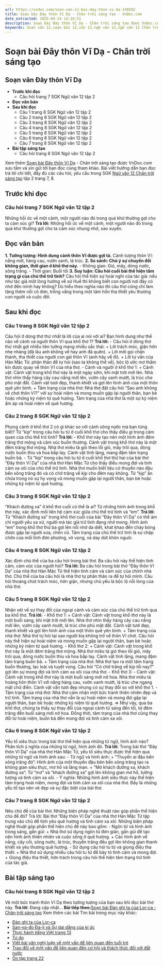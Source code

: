 ```yaml
---
url: https://vndoc.com/soan-van-11-bai-day-thon-vi-da-140292
title: Soạn bài Đây thôn Vĩ Dạ - Chân trời sáng tạo - VnDoc.com
date_extracted: 2025-04-14 14:16:51
description: Soạn bài Đây thôn Vĩ Dạ - Chân trời sáng tạo được VnDoc.com sưu tầm và xin gửi tới bạn đọc cùng tham khảo nhé.
keywords: Soạn văn 12,soạn bài 12,văn 12,ngữ văn 12,ngữ văn 12 Chân trời sáng tạo,soạn ngữ văn 12,giải ngữ văn 12,soạn văn 12 Chân trời sáng tạo,soạn văn 12 Chân trời sáng tạo ngắn nhất,soạn văn 12 tập 2 trang 7 Chân trời sáng tạo,Soạn bài Đây thôn Vĩ Dạ Chân trời sáng tạo,Soạn bài Đây thôn Vĩ Dạ,Soạn văn Đây thôn Vĩ Dạ,Đây thôn Vĩ Dạ,soạn văn 12 tập 2 trang 7,soạn văn 12 tập 2 trang 8
---
```


# Soạn bài Đây thôn Vĩ Dạ - Chân trời sáng tạo
## Soạn văn Đây thôn Vĩ Dạ
  * **Trước khi đọc**
    * Câu hỏi trang 7 SGK Ngữ văn 12 tập 2
  * **Đọc văn bản**
  * **Sau khi đọc**
    * Câu 1 trang 8 SGK Ngữ văn 12 tập 2
    * Câu 2 trang 8 SGK Ngữ văn 12 tập 2
    * Câu 3 trang 8 SGK Ngữ văn 12 tập 2
    * Câu 4 trang 8 SGK Ngữ văn 12 tập 2
    * Câu 5 trang 8 SGK Ngữ văn 12 tập 2
    * Câu 6 trang 8 SGK Ngữ văn 12 tập 2
    * Câu 7 trang 8 SGK Ngữ văn 12 tập 2
  * **Bài tập sáng tạo**
    * Câu hỏi trang 8 SGK Ngữ văn 12 tập 2

Xem thêm
[Soạn bài Đây thôn Vĩ Dạ](<https://vndoc.com/soan-van-11-bai-day-thon-vi-da-140292>) \- Chân trời sáng tạo được VnDoc.com sưu tầm và xin gửi tới bạn đọc cùng tham khảo. Bài viết hướng dẫn bạn đọc trả lời chi tiết, đầy đủ các câu hỏi, yêu cầu trong SGK [Ngữ văn 12 Chân trời sáng tạo](<https://vndoc.com/soan-van-12-chan-troi-sang-tao>) tập 2 trang 7, 8.
## Trước khi đọc
### Câu hỏi trang 7 SGK Ngữ văn 12 tập 2
Những hồi ức về một cảnh, một người nào đó trong quá khứ thường gợi cho ta cảm xúc gì?
**Trả lời:**
Những hồi ức về một cảnh, một người nào đó trong quá khứ thường gợi cho ta cảm xúc nhung nhớ, xao xuyến.
## Đọc văn bản
**1\. Tưởng tượng: Hình dung cảnh thôn Vĩ được gợi tả.**
Cảnh tượng thôn Vĩ: nắng mới, hàng cau, vườn xanh, lá trúc.
**2\. So sánh: Chú ý sự chuyển đổi không gian, thời gian ở khổ thơ này.**
\- Không gian: Gió, mây, dòng nước, sông trăng.
\- Thời gian: Buổi tối
**3\. Suy luận: Câu hỏi cuối bài thể hiện tâm trạng gì của chủ thể trữ tình?**
Câu hỏi thể hiện sự hoài nghi của tác giả: nếu như tác giả một lòng hướng về xứ Huế thì không biết con người nơi đây có nhớ đến mình hay không? Dù hiểu theo nghĩa nào thì câu thơ cũng chỉ làm tăng thêm nỗi cô đơn, trống vắng trong một tâm hồn tha thiết yêu thương con người và cuộc đời.
## Sau khi đọc
### Câu 1 trang 8 SGK Ngữ văn 12 tập 2
Câu hỏi ở dòng thơ thứ nhất là lời của ai nói với ai? Bạn hình dung như thế nào về cảnh và người thôn Vĩ qua khổ thơ 1?
**Trả lời:**
\- Câu hỏi ở dòng thơ thứ nhất gợi nhiều liên tưởng mang nhiều sắc thái:
\+ Lời trách móc, giận hờn nhẹ nhàng \(đã lâu anh không về hay anh đã quên\).
\+ Lời mời gọi chân thành, tha thiết của người con gái thôn Vĩ \(anh hãy về đi\).
\+ Lời tự vấn của Hàn Mặc Tử: phân thân để tự hỏi \(sao ta không thể về\), bộc lộ ước mơ thầm kín được quay về thôn Vĩ của nhà thơ.
\- Cảnh và người ở khổ thơ 1:
\+ Cảnh vật: Cảnh vật trong khổ thơ này là một ngày sớm, khi mặt trời mới lên. Nhà thơ nhìn thấy hàng cây cau nắng mới lên, vườn cây xanh mướt, lá trúc che phủ mặt đất. Cảnh vật tươi đẹp, thanh khiết và gợi lên hình ảnh của một thôn quê yên bình.
\+ Tâm trạng của nhà thơ: Nhà thơ đặt câu hỏi “Sao anh không về chơi thôn Vĩ?” với sự hoài niệm và mong muốn gặp lại người thân, bạn bè hoặc những kỷ niệm từ quê hương. Tâm trạng của nhà thơ là một sự kỷ niệm ấm áp và hoài niệm về quê hương.
### Câu 2 trang 8 SGK Ngữ văn 12 tập 2
Phong cảnh ở khổ thơ 2 có gì khác so với cảnh sông nước mà bạn từng biết? Từ “kịp” trong câu hỏi tu từ ở cuối khổ thơ cho thấy điều gì trong cảm quan của chủ thể trữ tình?
**Trả lời:**
\- Khổ thơ này tạo nên một hình ảnh đêm trăng thơ mộng và cảm xúc buồn thương. Cảnh vật trong khổ thơ này là một đêm trăng thơ mộng. Nhà thơ miêu tả gió theo lối gió, mây trôi qua, dòng nước buồn thiu và hoa bắp lay. Cảnh vật tĩnh lặng, mang đậm tâm trạng buồn bã.
\- Từ “kịp” trong câu hỏi tu từ ở cuối khổ thơ thứ hai của bài thơ “Đây thôn Vĩ Dạ” của nhà thơ Hàn Mặc Tử cho thấy điều mong đợi và tình cảm xa xôi của chủ thể trữ tình. Nhà thơ muốn biết liệu có thuyền nào đậu bến sông trăng đó và có chở trăng về kịp cho đêm nay không. Từ “kịp” ẩn chứa trong nó sự hy vọng và mong muốn gặp lại người thân, bạn bè hoặc những kỷ niệm từ quê hương.
### Câu 3 trang 8 SGK Ngữ văn 12 tập 2
“Khách đường xa” ở khổ thơ cuối có thể là ai? Từ những hình ảnh trong khổ thơ này, xác định mối liên hệ cảm xúc giữa chủ thể trữ tình và “em”.
**Trả lời:**
Từ “Khách đường xa” trong khổ thơ cuối của bài “Đây thôn Vĩ Dạ” có thể ám chỉ người yêu xa xứ, người mà tác giả trữ tình đang nhớ mong. Hình ảnh “em” trong khổ thơ thứ ba gợi lên nỗi nhớ da diết, khát khao đến cháy bỏng được gặp lại người xưa, chốn cũ. Tâm trạng của chủ thể trữ tình là sự chập chờn của mối tình đơn phương, vô vọng, và day dứt khôn nguôi.
### Câu 4 trang 8 SGK Ngữ văn 12 tập 2
Xác định chủ thể của ba câu hỏi trong bài thơ. Ba câu hỏi này thể hiện tình cảm, cảm xúc của người hỏi?
**Trả lời:**
Ba câu hỏi trong bài thơ “Đây thôn Vĩ Dạ” của nhà thơ Hàn Mặc Tử thể hiện tình cảm và cảm xúc của chính nhà thơ. Chủ thể của ba câu hỏi là nhà thơ tự phân thân ra để tự hỏi mình. Câu hỏi thoáng chút trách móc, hờn giận, nhưng chủ yếu là bộc lộ nỗi lòng của nhà thơ.
### Câu 5 trang 8 SGK Ngữ văn 12 tập 2
Nhận xét về sự thay đổi của ngoại cảnh và cảm xúc của chủ thể trữ tình qua ba khổ thơ.
**Trả lời:**
\- Khổ thơ 1:
\+ Cảnh vật: Cảnh vật trong khổ thơ này là một buổi sáng, khi mặt trời mới lên. Nhà thơ nhìn thấy hàng cây cau nắng mới lên, vườn cây xanh mướt, lá trúc che phủ mặt đất. Cảnh vật tươi đẹp, thanh khiết và gợi lên hình ảnh của một thôn quê yên bình.
\+ Tâm trạng của nhà thơ: Nhà thơ tự hỏi tại sao người kia không trở về thôn Vĩ chơi. Câu hỏi này thể hiện sự hoài niệm và mong muốn gặp lại người thân, bạn bè hoặc những kỷ niệm từ quê hương.
\- Khổ thơ 2:
\+ Cảnh vật: Cảnh vật trong khổ thơ này là một đêm trăng thơ mộng. Nhà thơ miêu tả gió theo lối gió, mây trôi qua, dòng nước buồn thiu và hoa bắp lay. Cảnh vật tĩnh lặng, mang đậm tâm trạng buồn bã.
\+ Tâm trạng của nhà thơ: Nhà thơ tạo ra một tâm trạng buồn thương, lạc loài và tuyệt vọng. Câu hỏi “Có chở trăng về kịp tối nay?” gợi lên sự mong đợi và tình cảm xa xôi của nhà thơ.
\- Khổ thơ 3:
\- Cảnh vật: Cảnh vật trong khổ thơ này là một buổi sáng mới nở hoa. Nhà thơ miêu tả hoàng hôn thôn Vĩ với nắng hàng cau, vườn xanh mướt, lá trúc che ngang mặt chữ điền. Cảnh vật vẫn tươi đẹp nhưng có sự thay đổi so với khổ thơ 1.
\- Tâm trạng của nhà thơ: Nhà thơ cảm nhận một bức tranh thiên nhiên đẹp và trữ tình. Tâm trạng của nhà thơ vẫn là sự hoài niệm và mong đợi gặp lại người thân, bạn bè hoặc những kỷ niệm từ quê hương.
⇒ Như vậy, qua ba khổ thơ, chúng ta thấy sự thay đổi của ngoại cảnh từ sáng đến tối, từ đêm trăng đến buổi sáng mới nở hoa. Đồng thời, tâm trạng của nhà thơ cũng thay đổi từ hoài niệm, buồn bã đến mong đợi và tình cảm xa xôi.
### Câu 6 trang 8 SGK Ngữ văn 12 tập 2
Yếu tố siêu thực trong bài thơ thể hiện qua những từ ngữ, hình ảnh nào? Phân tích ý nghĩa cùa những từ ngữ, hình ảnh đó.
**Trả lời:**
Trong bài thơ “Đây thôn Vĩ Dạ” của nhà thơ Hàn Mặc Tử, yếu tố siêu thực được thể hiện qua những từ ngữ và hình ảnh sau:
\- Từ ngữ và hình ảnh:
\+ “Thuyền ai đậu bến sông trăng đó”: Hình ảnh của một thuyền đậu bên bến sông trăng tạo ra không gian siêu thực, mơ hồ và lãng mạn.
\+ “Mơ khách đường xa, khách đường xa”: Từ “mơ” và “khách đường xa” gợi lên không gian mơ hồ, tưởng tượng và tình cảm xa xôi.
\- Ý nghĩa: Những hình ảnh siêu thực này thể hiện tâm trạng hoài niệm, mong đợi và tình cảm xa xôi của nhà thơ. Đây là những yếu tố tạo nên vẻ đẹp và sự đặc biệt của bài thơ.
### Câu 7 trang 8 SGK Ngữ văn 12 tập 2
Nêu chủ đề của bài thơ. Những biện pháp nghệ thuật nào góp phần thể hiện chủ đề đó?
Trả lời:
Bài thơ “Đây thôn Vĩ Dạ” của nhà thơ Hàn Mặc Tử tập trung vào chủ đề tình yêu quê hương và tình cảm xa xôi. Những biện pháp nghệ thuật góp phần thể hiện chủ đề này bao gồm:
\- Ngôn từ và hình ảnh trong sáng, gần gũi:
\+ Nhà thơ sử dụng ngôn từ đơn giản, gần gũi để tạo nên hình ảnh thiên nhiên và cuộc sống ở quê hương.
\+ Các hình ảnh về nắng, cây cối, sông nước, lá trúc, thuyền trăng đều gợi lên không gian thanh khiết và yêu thương quê hương.
\- Sử dụng câu hỏi tu từ và giọng điệu tha thiết:
\+ Nhà thơ sử dụng nhiều câu hỏi tu từ để bày tỏ tình cảm và mong đợi.
\+ Giọng điệu tha thiết, hờn trách trong câu hỏi thể hiện tâm trạng trữ tình của tác giả.
## Bài tập sáng tạo
### Câu hỏi trang 8 SGK Ngữ văn 12 tập 2
Vẽ một bức tranh thôn Vĩ Dạ theo tưởng tượng của bạn sau khi đọc bài thơ này.
**Trả lời:**
Đang cập nhật...
**Bài tiếp theo:**[Soạn bài Đàn ghi ta của Lor-ca - Chân trời sáng tạo](<https://vndoc.com/soan-bai-dan-ghi-ta-cua-lor-ca-chan-troi-sang-tao-330720>)
Xem thêm các bài Tìm bài trong mục này khác:
  * [Đàn ghi ta của Lor-ca](</soan-bai-dan-ghi-ta-cua-lor-ca-chan-troi-sang-tao-330720>)
  * [San-va-đo Đa-li và Sự dai dẳng của kí ức](</soan-bai-san-va-do-da-li-va-su-dai-dang-cua-ki-uc-chan-troi-sang-tao-330722>)
  * [Thực hành tiếng Việt trang 13](</soan-bai-thuc-hanh-tieng-viet-trang-13-chan-troi-sang-tao-330723>)
  * [Tự do](</soan-bai-tu-do-chan-troi-sang-tao-330842>)
  * [Viết bài văn nghị luận về một vấn đề liên quan đến tuổi trẻ](</soan-bai-viet-bai-van-nghi-luan-ve-mot-van-de-lien-quan-den-tuoi-tre-chan-troi-sang-tao-330845>)
  * [Trao đổi về một vấn đề liên quan đến cơ hội và thách thức đối với đất nước](</soan-bai-trao-doi-ve-mot-van-de-lien-quan-den-co-hoi-va-thach-thuc-doi-voi-dat-nuoc-lop-12-tap-2-chan-troi-sang-tao-330846>)
  * [Ôn tập trang 22](</soan-bai-on-tap-trang-22-chan-troi-sang-tao-330853>)

